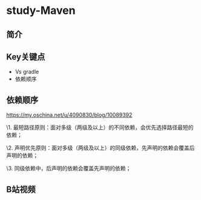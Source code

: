 # study-Maven #
## 简介





## Key关键点

- Vs gradle
- 依赖顺序





## 依赖顺序

https://my.oschina.net/u/4090830/blog/10089392

\1. 最短路径原则：面对多级（两级及以上）的不同依赖，会优先选择路径最短的依赖；

\2. 声明优先原则：面对多级（两级及以上）的同级依赖，先声明的依赖会覆盖后声明的依赖；

\3. 同级依赖中，后声明的依赖会覆盖先声明的依赖；





## B站视频





